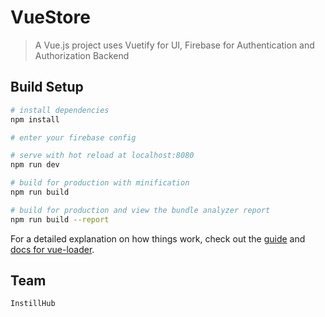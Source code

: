 # VueStore

> A Vue.js project uses Vuetify for UI, Firebase for Authentication and Authorization Backend

## Build Setup

``` bash
# install dependencies
npm install

# enter your firebase config

# serve with hot reload at localhost:8080
npm run dev

# build for production with minification
npm run build

# build for production and view the bundle analyzer report
npm run build --report
```

For a detailed explanation on how things work, check out the [guide](http://vuejs-templates.github.io/webpack/) and [docs for vue-loader](http://vuejs.github.io/vue-loader).

## Team 
```
InstillHub
```
